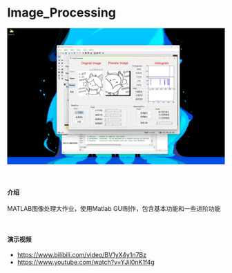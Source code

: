 # Image_Processing

![截图](./images/main.png)


<br>


#### 介绍
MATLAB图像处理大作业，使用Matlab GUI制作，包含基本功能和一些进阶功能


<br>


#### 演示视频
- https://www.bilibili.com/video/BV1yX4y1n7Bz
- https://www.youtube.com/watch?v=YJiI0nK1f4g
